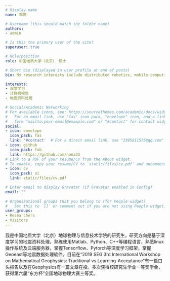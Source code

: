 ```yaml
---
# Display name
name: 郑悦

# Username (this should match the folder name)
authors:
- admin

# Is this the primary user of the site?
superuser: true

# Role/position
role: 中国地质大学（北京） 硕士

# Short bio (displayed in user profile at end of posts)
bio: My research interests include distributed robotics, mobile computing and programmable matter.

interests:
- 深度学习
- 计算机视觉
- 地震资料处理

# Social/Academic Networking
# For available icons, see: https://sourcethemes.com/academic/docs/widgets/#icons
#   For an email link, use "fas" icon pack, "envelope" icon, and a link in the
#   form "mailto:your-email@example.com" or "#contact" for contact widget.
social:
- icon: envelope
  icon_pack: fas
  link: '#contact'  # For a direct email link, use "2395811575@qq.com".
- icon: github
  icon_pack: fab
  link: https://github.com/nana33
# Link to a PDF of your resume/CV from the About widget.
# To enable, copy your resume/CV to `static/files/cv.pdf` and uncomment the lines below.  
- icon: cv
  icon_pack: ai
  link: static/files/cv.pdf

# Enter email to display Gravatar (if Gravatar enabled in Config)
email: ""
  
# Organizational groups that you belong to (for People widget)
#   Set this to `[]` or comment out if you are not using People widget.  
user_groups:
- Researchers
- Visitors
---
```


我是中国地质大学（北京）地球物理与信息技术学院的研究生，研究方向是基于深度学习的地震资料处理。熟练使用Matlab、Python、C++等编程语言，熟悉linux操作系统及云端服务器，掌握Tensorflow、Pytorch等深度学习框架，掌握Geoeast等地震数据处理软件。目前在“2019 SEG 3rd International Workshop on Mathematical Geophysics: Traditional vs Learning-Acceptance”有一篇口头报告以及在Geophysics有一篇文章在投。多次获得校研究生学业一等奖学金，获得第六届“东方杯”全国地球物理大赛三等奖。 
